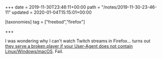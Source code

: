 +++
date = 2019-11-30T23:46:11+00:00
path = "/notes/2019-11-30-23-46-11"
updated = 2020-01-04T15:15:01+00:00

[taxonomies]
tag = ["freebsd","firefox"]

+++

I was wondering why I can't watch Twitch streams in Firefox…
turns out [they serve a broken player if your User-Agent does not contain Linux/Windows/macOS](https://forums.freebsd.org/threads/twitch-tv-video-not-loading-on-firefox.72630/).
Fail.
